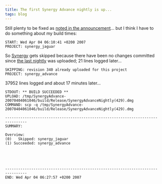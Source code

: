 ```yaml
---
title: The first Synergy Advance nightly is up...
tags: blog
---
```


Still plenty to be fixed as [noted in the announcement](http://www.wincent.com/a/news/archives/2007/04/synergy_advance_9.php)... but I think I have to do something about my build times:

    START: Wed Apr 04 06:10:41 +0200 2007
    PROJECT: synergy_jaguar

So [Synergy](http://synergy.wincent.com) gets skipped because there have been no changes committed since [the last nightly](http://www.wincent.com/a/about/wincent/weblog/nightlog/archives/2007/03/synergy_revision_340.php) was uploaded; 21 lines logged later...

    SKIPPING: revision 340 already uploaded for this project
    PROJECT: synergy_advance

37952 lines logged and about 17 minutes later...

    STDOUT: ** BUILD SUCCEEDED **
    UPLOAD: /tmp/SynergyAdvance-20070404061046/build/Release/SynergyAdvanceNightly(429).dmg
    COMMAND: scp -q /tmp/SynergyAdvance-20070404061046/build/Release/SynergyAdvanceNightly(429).dmg

    --------------------------------------------------------------------------------
    SUMMARY:

    Overview:
    (0)   Skipped: synergy_jaguar
    (1) Succeeded: synergy_advance





    --------------------------------------------------------------------------------
    END: Wed Apr 04 06:27:57 +0200 2007
